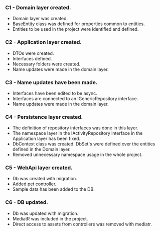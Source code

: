 ### C1 - Domain layer created.
* Domain layer was created. 
* BaseEntity class was defined for properties common to entities.
* Entities to be used in the project were identified and defined.

### C2 - Application layer created.
* DTOs were created.
* Interfaces defined.
* Necessary folders were created.
* Name updates were made in the domain layer.

### C3 - Name updates have been made.
* Interfaces have been edited to be async. 
* Interfaces are connected to an IGenericRepository interface.
* Name updates were made in the domain layer.

### C4 - Persistence layer created.
* The definition of repository interfaces was done in this layer.
* The namespace layer in the IActivityRepository interface in the Application layer has been fixed.
* DbContext class was created. DbSet's were defined over the entities defined in the Domain layer.
* Removed unnecessary namespace usage in the whole project.

### C5 - WebApi layer created.
* Db was created with migration.
* Added pet controller. 
* Sample data has been added to the DB.

### C6 - DB updated.
* Db was updated with migration.
* MediatR was included in the project. 
* Direct access to assets from controllers was removed with mediatr.